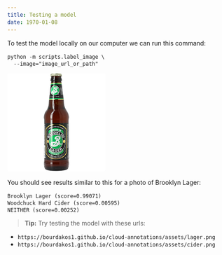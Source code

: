 ```yaml
---
title: Testing a model
date: 1970-01-08
---
```

To test the model locally on our computer we can run this command:
```
python -m scripts.label_image \
  --image="image_url_or_path"
```

<img width="224px" height="224px" style="background-color: #f6f8fa; border-radius: 3px;" src="assets/lager.png" srcset="assets/lager@2x.png 2x">

You should see results similar to this for a photo of Brooklyn Lager:
```
Brooklyn Lager (score=0.99071)
Woodchuck Hard Cider (score=0.00595)
NEITHER (score=0.00252)
```

> **Tip:** Try testing the model with these urls:
* `https://bourdakos1.github.io/cloud-annotations/assets/lager.png`
* `https://bourdakos1.github.io/cloud-annotations/assets/cider.png`
